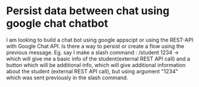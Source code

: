 
# Persist data between chat using google chat chatbot

I am looking to build a chat bot using google appscipt or using the REST-API with Google Chat API.
Is there a way to persist or create a flow using the previous message.
Eg. say I make a slash command : /student 1234 -> which will give me a basic info of the student(external REST API call) and a button which will be additional info, which will give additional information about the student (external REST API call), but using argument "1234" which was sent previously in the slash command.

        